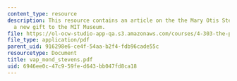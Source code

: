 ```yaml
---
content_type: resource
description: This resource contains an article on the the Mary Otis Stevens Collection,
  a new gift to the MIT Museum.
file: https://ol-ocw-studio-app-qa.s3.amazonaws.com/courses/4-303-the-production-of-space-art-architecture-and-urbanism-in-dialogue-fall-2006/6946ee0c47c959fed643bb047fd8ca18_vap_mond_stevens.pdf
file_type: application/pdf
parent_uid: 916298e6-ce4f-54aa-b2f4-fdb96cade55c
resourcetype: Document
title: vap_mond_stevens.pdf
uid: 6946ee0c-47c9-59fe-d643-bb047fd8ca18
---
```

